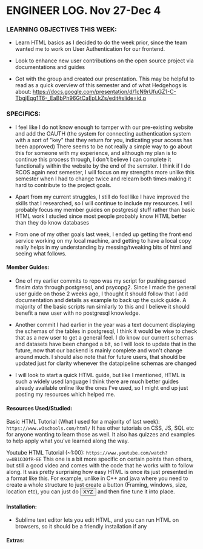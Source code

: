 # ENGINEER LOG. Nov 27-Dec 4




### LEARNING OBJECTIVES THIS WEEK:

- Learn HTML basics as I decided to do the week prior, since the team wanted me to work on User Authentication for our frontend. 

- Look to enhance new user contributions on the open source project via documentations and guides

- Got with the group and created our presentation. This may be helpful to read as a quick overview of this semester and of what Hedgehogs is about: https://docs.google.com/presentation/d/1cN9rUfuGZ1-C-TbgjEqg1T6-_EaBbPh96GtCaEpLkZs/edit#slide=id.p


### SPECIFICS:

- I feel like I do not know enough to tamper with our pre-existing website and add the OAUTH (the system for connecting authentication system with a sort of "key" that they return for you, indicating your access has been approved) There seems to be not really a simple way to go about this for someone with my experience, and although my plan is to continue this process through, I don't believe I can complete it functionally within the website by the end of the semster. I think if I do RCOS again next semester, I will focus on my strengths more unlike this semester when I had to change twice and relearn both times making it hard to contribute to the project goals.

- Apart from my current struggles, I still do feel like I have improved the skills that I researched, so I will continue to include my resources. I will probably focus my member guides on postgresql stuff rather than basic HTML work I studied since most people probably know HTML better than they do know databases

- From one of my other goals last week, I ended up getting the front end service working on my local machine, and getting to have a local copy really helps in my understanding by messing/tweaking bits of html and seeing what follows.


#### Member Guides:

- One of my earlier commits to repo was my script for pushing parsed finsim data through postgresql, and psycopg2. Since I made the general user guide on those 2 weeks ago, I thought it should follow that I add documentation and details as example to back up the quick guide. A majority of the basic scripts run similarly to this and I believe it should benefit a new user with no postgresql knowledge.

- Another commit I had earlier in the year was a text document displaying the schemas of the tables in postgresql, I think it would be wise to check that as a new user to get a general feel. I do know our current schemas and datasets have been changed a bit, so I will look to update that in the future, now that our backend is mainly complete and won't change around much. I should also note that for future users, that should be updated just for clarity whenever the datapipeline schemas are changed

- I will look to start a quick HTML guide, but like I mentioned, HTML is such a widely used language I think there are much better guides already available online like the ones I've used, so I might end up just posting my resources which helped me.

#### Resources Used/Studied:
	
Basic HTML Tutorial (What I used for a majority of last week):
```https://www.w3schools.com/html/```
It has other tutorials on CSS, JS, SQL etc for anyone wanting to learn those as well. It also has quizzes and examples to help apply what you've learned along the way.

Youtube HTML Tutorial (~1:00):
```https://www.youtube.com/watch?v=UB1O30fR-EE```
This one is a bit more specific on certain points than others, but still a good video and comes with the code that he works with to follow along. It was pretty surprising how easy HTML is once its just presented in a format like this. For example, unlike in C++ and java where you need to create a whole structure to just create a button (Framing, windows, size, location etc), you can just do <button>XYZ</button> and then fine tune it into place. 

#### Installation:

- Sublime text editor lets you edit HTML, and you can run HTML on browsers, so it should be a friendly installation if any


#### Extras:

